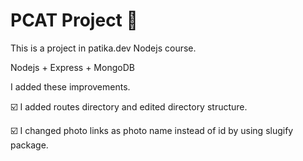 # PCAT Project :rocket:
This is a project in patika.dev Nodejs course.

Nodejs + Express + MongoDB 

I added these improvements.

 :ballot_box_with_check: I added routes directory and edited directory structure.
 
 :ballot_box_with_check: I changed photo links as photo name instead of id by using slugify package.

